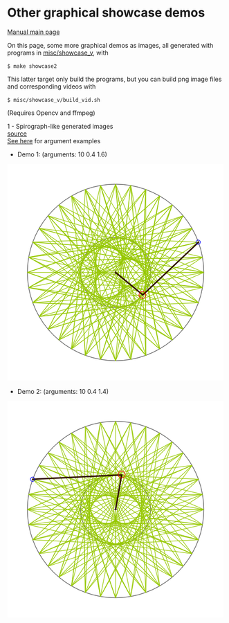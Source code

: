 # Other graphical showcase demos

[Manual main page](homog2d_manual.md)

On this page, some more graphical demos as images, all generated with programs in
[misc/showcase_v](../misc/showcase_v), with
```
$ make showcase2
```

This latter target only build the programs, but you can build png image files and corresponding videos with
```
$ misc/showcase_v/build_vid.sh
```
(Requires Opencv and ffmpeg)


1 - Spirograph-like generated images
<br>
[source](../misc/showcase_v/showcase_v_01.cpp)
<br>
[See here](../misc/showcase_v/run_parameters.txt) for argument examples

* Demo 1: (arguments: 10 0.4 1.6)

![Demo 1](showcase2/showcase_v_01_01_250.png)

* Demo 2: (arguments: 10 0.4 1.4)

![Demo 2](showcase2/showcase_v_01_02_200.png)
